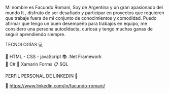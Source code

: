 
Mi nombre es Facundo Romani, Soy de Argentina y un gran apasionado del mundo It , disfruto de ser desafiado y participar en proyectos que requieren que trabaje fuera de mi conjunto de conocimientos y comodidad. Puedo afirmar que tengo un buen desempeño para trabajos en equipo, me considero una persona autodidacta, curiosa y tengo muchas ganas de seguir aprendiendo siempre. 

TECNOLOGÍAS 💻 

🤖 HTML - CSS - javaScript 
📚 .Net Framework   
🎹 C#
📱 Xamarin Forms
📋 SQL

PERFIL PERSONAL DE LINKEDIN 💼 

🍵 https://www.linkedin.com/in/facundo-romani/









